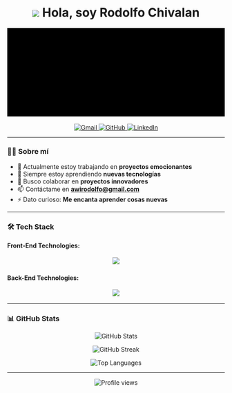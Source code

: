 <h1 align="center">
  <img src="https://media.giphy.com/media/hvRJCLFzcasrR4ia7z/giphy.gif" width="30px"/> 
  Hola, soy Rodolfo Chivalan
</h1>

<p align="center">
  <!-- GIF alojado en tu repositorio GitHub Pages -->
  <img src="https://github.com/Rodolfoba1/Rodolfoba1/blob/master/asset/gif/about.gif" alt="Coding GIF" width="800"/>
</p>

<p align="center">
  <a href="mailto:awirodolfo@gmail.com">
    <img src="https://img.shields.io/badge/Gmail-D14836?style=for-the-badge&logo=gmail&logoColor=white" alt="Gmail"/>
  </a>
  <a href="https://github.com/Rodolfoba1">
    <img src="https://img.shields.io/badge/GitHub-100000?style=for-the-badge&logo=github&logoColor=white" alt="GitHub"/>
  </a>
  <a href="https://linkedin.com/in/your-linkedin">
    <img src="https://img.shields.io/badge/LinkedIn-0077B5?style=for-the-badge&logo=linkedin&logoColor=white" alt="LinkedIn"/>
  </a>
</p>

---

### 👨‍💻 Sobre mí

- 🔭 Actualmente estoy trabajando en **proyectos emocionantes**
- 🌱 Siempre estoy aprendiendo **nuevas tecnologías**
- 👯 Busco colaborar en **proyectos innovadores**
- 📫 Contáctame en **awirodolfo@gmail.com**
- ⚡ Dato curioso: **Me encanta aprender cosas nuevas**

---

### 🛠 Tech Stack

#### Front-End Technologies:

<p align="center">
  <img src="https://skillicons.dev/icons?i=js,ts,html,css,react,nextjs,angular,sass,materialui,tailwind,figma" />
</p>

#### Back-End Technologies:

<p align="center">
  <img src="https://skillicons.dev/icons?i=java,spring,python,nodejs,express,mongodb,mysql,postgres,redis,git" />
</p>

---

### 📊 GitHub Stats

<p align="center">
  <img src="https://github-readme-stats.vercel.app/api?username=Rodolfoba1&show_icons=true&theme=radical" alt="GitHub Stats" />
</p>

<p align="center">
  <img src="https://github-readme-streak-stats.herokuapp.com/?user=Rodolfoba1&theme=radical" alt="GitHub Streak" />
</p>

<p align="center">
  <img src="https://github-readme-stats.vercel.app/api/top-langs/?username=Rodolfoba1&layout=compact&theme=radical" alt="Top Languages" />
</p>

---

<p align="center">
  <img src="https://komarev.com/ghpvc/?username=Rodolfoba1&color=blueviolet" alt="Profile views" />
</p>

